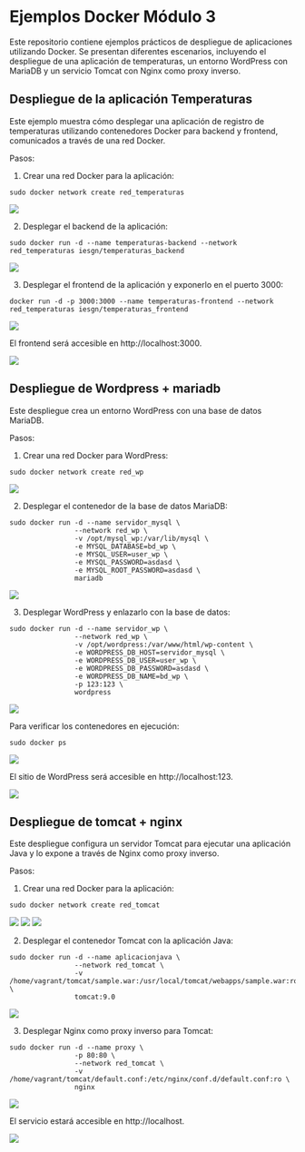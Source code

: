 # Ejemplos Docker Módulo 3

Este repositorio contiene ejemplos prácticos de despliegue de aplicaciones utilizando Docker. Se presentan diferentes escenarios, incluyendo el despliegue de una aplicación de temperaturas, un entorno WordPress con MariaDB y un servicio Tomcat con Nginx como proxy inverso.

## Despliegue de la aplicación Temperaturas

Este ejemplo muestra cómo desplegar una aplicación de registro de temperaturas utilizando contenedores Docker para backend y frontend, comunicados a través de una red Docker.

Pasos:

1. Crear una red Docker para la aplicación:

```
sudo docker network create red_temperaturas
```

![](/Tema3/im3/Screenshot_1.png)

2. Desplegar el backend de la aplicación:

```
sudo docker run -d --name temperaturas-backend --network red_temperaturas iesgn/temperaturas_backend
```

![](/Tema3/im3/Screenshot_2.png)

3. Desplegar el frontend de la aplicación y exponerlo en el puerto 3000:

```
docker run -d -p 3000:3000 --name temperaturas-frontend --network red_temperaturas iesgn/temperaturas_frontend
```

![](/Tema3/im3/Screenshot_3.png)

El frontend será accesible en http://localhost:3000.

![](/Tema3/im3/Screenshot_4.png)

## Despliegue de Wordpress + mariadb

Este despliegue crea un entorno WordPress con una base de datos MariaDB.

Pasos:

1. Crear una red Docker para WordPress:

```
sudo docker network create red_wp
```

![](/Tema3/im3/Screenshot_5.png)

2. Desplegar el contenedor de la base de datos MariaDB:

```
sudo docker run -d --name servidor_mysql \
                --network red_wp \
                -v /opt/mysql_wp:/var/lib/mysql \
                -e MYSQL_DATABASE=bd_wp \
                -e MYSQL_USER=user_wp \
                -e MYSQL_PASSWORD=asdasd \
                -e MYSQL_ROOT_PASSWORD=asdasd \
                mariadb
```

![](/Tema3/im3/Screenshot_6.png)

3. Desplegar WordPress y enlazarlo con la base de datos:

```
sudo docker run -d --name servidor_wp \
                --network red_wp \
                -v /opt/wordpress:/var/www/html/wp-content \
                -e WORDPRESS_DB_HOST=servidor_mysql \
                -e WORDPRESS_DB_USER=user_wp \
                -e WORDPRESS_DB_PASSWORD=asdasd \
                -e WORDPRESS_DB_NAME=bd_wp \
                -p 123:123 \
                wordpress
```

![](/Tema3/im3/Screenshot_7.png)

Para verificar los contenedores en ejecución:

```
sudo docker ps
```

![](/Tema3/im3/Screenshot_8.png)

El sitio de WordPress será accesible en http://localhost:123.

![](/Tema3/im3/Screenshot_9.png)

## Despliegue de tomcat + nginx

Este despliegue configura un servidor Tomcat para ejecutar una aplicación Java y lo expone a través de Nginx como proxy inverso.

Pasos:

1. Crear una red Docker para la aplicación:

```
sudo docker network create red_tomcat
```

![](/Tema3/im3/Screenshot_10.png)
![](/Tema3/im3/Screenshot_11.png)
![](/Tema3/im3/Screenshot_12.png)

2. Desplegar el contenedor Tomcat con la aplicación Java:

```
sudo docker run -d --name aplicacionjava \
                --network red_tomcat \
                -v /home/vagrant/tomcat/sample.war:/usr/local/tomcat/webapps/sample.war:ro \
                tomcat:9.0
```

![](/Tema3/im3/Screenshot_13.png)

3. Desplegar Nginx como proxy inverso para Tomcat:

```
sudo docker run -d --name proxy \
                -p 80:80 \
                --network red_tomcat \
                -v /home/vagrant/tomcat/default.conf:/etc/nginx/conf.d/default.conf:ro \
                nginx
```

![](/Tema3/im3/Screenshot_14.png)

El servicio estará accesible en http://localhost.

![](/Tema3/im3/Screenshot_15.png)
